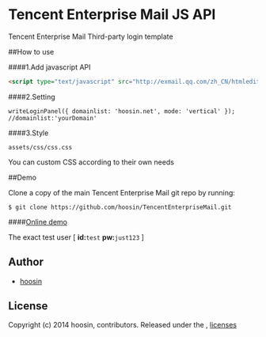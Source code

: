 Tencent Enterprise Mail JS API
=====================

Tencent Enterprise Mail Third-party login template


##How to use

####1.Add javascript API

```html
<script type="text/javascript" src="http://exmail.qq.com/zh_CN/htmledition/js_biz/outerlogin.js" charset="gb18030"></script>
```

####2.Setting 

```JS
writeLoginPanel({ domainlist: 'hoosin.net', mode: 'vertical' });  //domainlist:'yourDomain'
```

####3.Style

```
assets/css/css.css
```

You can custom CSS according to their own needs


##Demo

Clone a copy of the main Tencent Enterprise Mail git repo by running:

```
$ git clone https://github.com/hoosin/TencentEnterpriseMail.git
```

####[Online demo](http://hoosin.github.io/TencentEnterpriseMail/)

The exact test user [ **id:**```test``` **pw:**```just123``` ]

## Author
 * [hoosin](http://github.hoosin)

## License
Copyright (c) 2014 hoosin, contributors.
Released under the ,  [licenses](https://raw.githubusercontent.com/hoosin/TencentEnterpriseMail/master/LICENSE)
